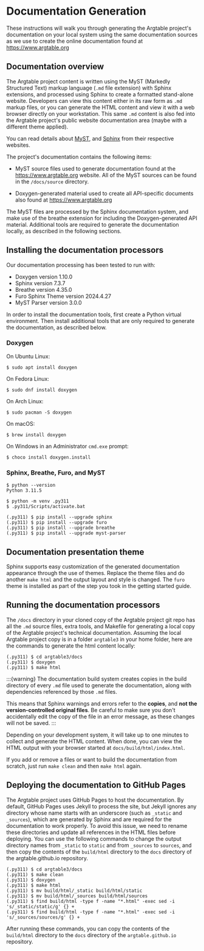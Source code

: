 # Documentation Generation

These instructions will walk you through generating the Argtable project's
documentation on your local system using the same documentation sources
as we use to create the online documentation found at
https://www.argtable.org

## Documentation overview

The Argtable project content is written using the MyST (Markedly Structured
Text) markup language (`.md` file extension) with Sphinx extensions, and
processed using Sphinx to create a formatted stand-alone website. Developers can
view this content either in its raw form as `.md` markup files, or you can
generate the HTML content and view it with a web browser directly on your
workstation. This same `.md` content is also fed into the Argtable project's
public website documentation area (maybe with a different theme applied).

You can read details about [MyST](https://myst-parser.readthedocs.io), and
[Sphinx](https://www.sphinx-doc.org) from their respective websites.

The project's documentation contains the following items:

- MyST source files used to generate documentation found at the
  https://www.argtable.org website. All of the MyST sources can be found in the
  `/docs/source` directory.

- Doxygen-generated material used to create all API-specific documents
  also found at <https://www.argtable.org>

The MyST files are processed by the Sphinx documentation system, and make use of
the breathe extension for including the Doxygen-generated API material.
Additional tools are required to generate the documentation locally, as
described in the following sections.

## Installing the documentation processors

Our documentation processing has been tested to run with:

- Doxygen version 1.10.0
- Sphinx version 7.3.7
- Breathe version 4.35.0
- Furo Sphinx Theme version 2024.4.27
- MyST Parser version 3.0.0

In order to install the documentation tools, first create a Python virtual
environment. Then install additional tools that are only required to generate
the documentation, as described below.

### Doxygen

On Ubuntu Linux:

```shell
$ sudo apt install doxygen
```

On Fedora Linux:

```shell
$ sudo dnf install doxygen
```

On Arch Linux:

```shell
$ sudo pacman -S doxygen
```

On macOS:

```shell
$ brew install doxygen
```

On Windows in an Administrator ``cmd.exe`` prompt:

```shell
$ choco install doxygen.install
```

### Sphinx, Breathe, Furo, and MyST

```shell
$ python --version
Python 3.11.5

$ python -m venv .py311
$ .py311/Scripts/activate.bat

(.py311) $ pip install --upgrade sphinx
(.py311) $ pip install --upgrade furo
(.py311) $ pip install --upgrade breathe
(.py311) $ pip install --upgrade myst-parser
```

## Documentation presentation theme

Sphinx supports easy customization of the generated documentation appearance
through the use of themes. Replace the theme files and do another `make
html` and the output layout and style is changed. The `furo` theme
is installed as part of the step you took in the getting started guide.

## Running the documentation processors

The `/docs` directory in your cloned copy of the Argtable project git
repo has all the `.md` source files, extra tools, and Makefile for
generating a local copy of the Argtable project's technical documentation.
Assuming the local Argtable project copy is in a folder `argtable3` in your home
folder, here are the commands to generate the html content locally:

```shell
(.py311) $ cd argtable3/docs
(.py311) $ doxygen
(.py311) $ make html
```

:::{warning}
The documentation build system creates copies in the build directory of every
`.md` file used to generate the documentation, along with dependencies
referenced by those `.md` files.

This means that Sphinx warnings and errors refer to the **copies**, and **not
the version-controlled original files**. Be careful to make sure you don't
accidentally edit the copy of the file in an error message, as these changes
will not be saved.
:::

Depending on your development system, it will take up to one minutes to collect
and generate the HTML content.  When done, you can view the HTML output with
your browser started at `docs/build/html/index.html`.

If you add or remove a files or want to build the documentation from scratch,
just run `make clean` and then `make html` again.

## Deploying the documentation to GitHub Pages

The Argtable project uses GitHub Pages to host the documentation. By default,
GitHub Pages uses Jekyll to process the site, but Jekyll ignores any directory
whose name starts with an underscore (such as `_static` and `_sources`), which
are generated by Sphinx and are required for the documentation to work properly.
To avoid this issue, we need to rename these directories and update all
references in the HTML files before deploying. You can use the following
commands to change the output directory names from `_static` to `static` and
from `_sources` to `sources`, and then copy the contents of the `build/html`
directory to the `docs` directory of the argtable.github.io repository.

```shell
(.py311) $ cd argtable3/docs
(.py311) $ make clean
(.py311) $ doxygen
(.py311) $ make html
(.py311) $ mv build/html/_static build/html/static
(.py311) $ mv build/html/_sources build/html/sources
(.py311) $ find build/html -type f -name "*.html" -exec sed -i 's/_static/static/g' {} +
(.py311) $ find build/html -type f -name "*.html" -exec sed -i 's/_sources/sources/g' {} +
```

After running these commands, you can copy the contents of the `build/html`
directory to the `docs` directory of the `argtable.github.io` repository.
